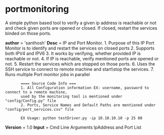 # portmonitoring
A simple python based tool to verify a given ip address is reachable or not and check given ports are opened or closed. 
If closed, restart the services binded on those ports.

__author__ = 'santhosh'
__Desc__ = IP and Port Monitor.
           1. Purpose of this IP Port Monitor is to identify and restart the 
              services on closed ports
           2. Supports both IPV4 and IPV6
           3. It works by verifying, whether provided IP is reachable or not.
           4. If IP is reachable, verify mentioned ports are opened or not.
           5. Restart the services which are stopped on those ports.
           6. Uses the SSH service to connect to remote machine and start\stop the services.
           7. Runs multiple Port monitor jobs in parallel
           
           ==== Source Code Info ===
           1. All Configuration information EX: username, password to connect to a remote machine,
           used by the monitoring tool is mentioned under "config/Config.py" file
           2. Ports, Service Names and Default Paths are mentioned under "config/port_services.csv" file

           EX Usage: python testDriver.py -ip 10.10.10.10 -p 25 80
__Version__ = 1.0
__Input__ =  Cmd Line Arguments IpAddress and Port List
